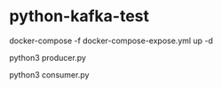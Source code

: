 # python-kafka-test

docker-compose -f docker-compose-expose.yml up -d


python3 producer.py 

python3 consumer.py
